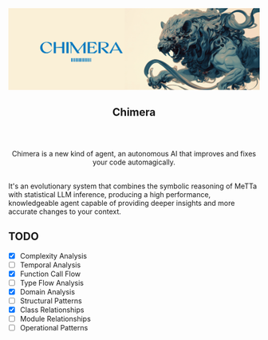 <div align="center">
  <a>
    <img src="https://github.com/ChimeraMetta/Chimera/blob/main/assets/header.jpg?raw=true" alt="Logo">
  </a>

  <h2 align="center">Chimera</h2> <div style="height:30px"></div>

  <p align="center">
Chimera is a new kind of agent, an autonomous AI that improves and fixes your code automagically.
    <br />
    <br />
  </p>
</div>

It's an evolutionary system that combines the symbolic reasoning of MeTTa with statistical LLM inference, producing a 
high performance, knowledgeable agent capable of providing deeper insights and more accurate changes to your context.

## TODO

- [x] Complexity Analysis
- [ ] Temporal Analysis
- [x] Function Call Flow
- [ ] Type Flow Analysis
- [x] Domain Analysis
- [ ] Structural Patterns
- [x] Class Relationships
- [ ] Module Relationships
- [ ] Operational Patterns
